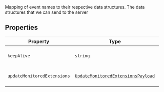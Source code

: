 Mapping of event names to their respective data structures.
The data structures that we can send to the server

## Properties

| Property | Type | Defined in |
| ------ | ------ | ------ |
| `keepAlive` | `string` | voicenter-events-sdk.d.ts:1050 |
| `updateMonitoredExtensions` | [`UpdateMonitoredExtensionsPayload`](UpdateMonitoredExtensionsPayload.md) | voicenter-events-sdk.d.ts:1049 |
